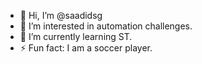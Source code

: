 - 👋 Hi, I’m @saadidsg
- 👀 I’m interested in automation challenges.
- 🌱 I’m currently learning ST.
- ⚡ Fun fact: I am a soccer player.

<!---
saadidsg/saadidsg is a ✨ special ✨ repository because its `README.md` (this file) appears on your GitHub profile.
You can click the Preview link to take a look at your changes.
--->
